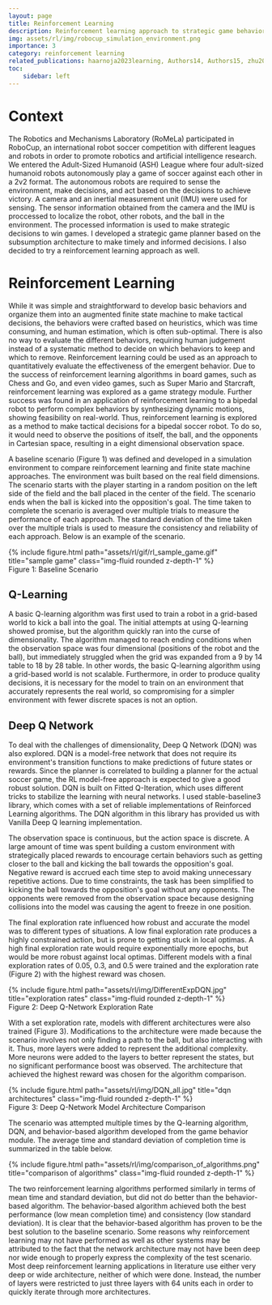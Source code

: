 ```yaml
---
layout: page
title: Reinforcement Learning
description: Reinforcement learning approach to strategic game behavior
img: assets/rl/img/robocup_simulation_environment.png
importance: 3
category: reinforcement learning
related_publications: haarnoja2023learning, Authors14, Authors15, zhu2021deep, ibarz2021train, pathak2017curiosity, kaelbling1996reinforcement, florensa2018automatic, riedmiller2018learning, ahn2023development, carreras2003proposal
toc: 
    sidebar: left
---
```


# Context
The Robotics and Mechanisms Laboratory (RoMeLa) participated in RoboCup, an international robot soccer competition with different leagues and robots in order to promote robotics and artificial intelligence research. We entered the Adult-Sized Humanoid (ASH) League where four adult-sized humanoid robots autonomously play a game of soccer against each other in a 2v2 format. The autonomous robots are required to sense the environment, make decisions, and act based on the decisions to achieve victory. A camera and an inertial measurement unit (IMU) were used for sensing. The sensor information obtained from the camera and the IMU is proccessed to localize the robot, other robots, and the ball in the environment. The processed information is used to make strategic decisions to win games. I developed a strategic game planner based on the subsumption architecture to make timely and informed decisions. I also decided to try a reinforcement learning approach as well.

# Reinforcement Learning
While it was simple and straightforward to develop basic behaviors and organize them into an augmented finite state machine to make tactical decisions, the behaviors were crafted based on heuristics, which was time consuming, and human estimation, which is often sub-optimal. There is also no way to evaluate the different behaviors, requiring human judgement instead of a systematic method to decide on which behaviors to keep and which to remove. Reinforcement learning could be used as an approach to quantitatively evaluate the effectiveness of the emergent behavior. Due to the success of reinforcement learning algorithms in board games, such as Chess and Go, and even video games, such as Super Mario and Starcraft, reinforcement learning was explored as a game strategy module. Further success was found in an application of reinforcement learning to a bipedal robot to perform complex behaviors by synthesizing dynamic motions, showing feasibility on real-world. Thus, reinforcement learning is explored as a method to make tactical decisions for a bipedal soccer robot. To do so, it would need to observe the positions of itself, the ball, and the opponents in Cartesian space, resulting in a eight dimensional observation space.

A baseline scenario (Figure 1) was defined and developed in a simulation environment to compare reinforcement learning and finite state machine approaches. The environment was built based on the real field dimensions. The scenario starts with the player starting in a random position on the left side of the field and the ball placed in the center of the field. The scenario ends when the ball is kicked into the opposition's goal. The time taken to complete the scenario is averaged over multiple trials to measure the performance of each approach. The standard deviation of the time taken over the multiple trials is used to measure the consistency and reliability of each approach. Below is an example of the scenario.

<div class="row">
    <div class="col-2">
    </div>
    <div class="col-8">
        {% include figure.html path="assets/rl/gif/rl_sample_game.gif" title="sample game" class="img-fluid rounded z-depth-1" %}
    </div>
    <div class="col-2">
    </div>
</div>
<div class="caption">
    Figure 1: Baseline Scenario
</div>

## Q-Learning
A basic Q-learning algorithm was first used to train a robot in a grid-based world to kick a ball into the goal. The initial attempts at using Q-learning showed promise, but the algorithm quickly ran into the curse of dimensionality. The algorithm managed to reach ending conditions when the observation space was four dimensional (positions of the robot and the ball), but immediately struggled when the grid was expanded from a 9 by 14 table to 18 by 28 table. In other words, the basic Q-learning algorithm using a grid-based world is not scalable. Furthermore, in order to produce quality decisions, it is necessary for the model to train on an environment that accurately represents the real world, so compromising for a simpler environment with fewer discrete spaces is not an option.

## Deep Q Network
To deal with the challenges of dimensionality, Deep Q Network (DQN) was also explored. DQN is a model-free network that does not require its environment's transition functions to make predictions of future states or rewards. Since the planner is correlated to building a planner for the actual soccer game, the RL model-free approach is expected to give a good robust solution. DQN is built on Fitted Q-Iteration, which uses different tricks to stabilize the learning with neural networks. I used stable-baseline3 library, which comes with a set of reliable implementations of Reinforced Learning algorithms. The DQN algorithm in this library has provided us with Vanilla Deep Q learning implementation.

The observation space is continuous, but the action space is discrete. A large amount of time was spent building a custom environment with strategically placed rewards to encourage certain behaviors such as getting closer to the ball and kicking the ball towards the opposition's goal. Negative reward is accrued each time step to avoid making unnecessary repetitive actions. Due to time constraints, the task has been simplified to kicking the ball towards the opposition's goal without any opponents. The opponents were removed from the observation space because designing collisions into the model was causing the agent to freeze in one position.

The final exploration rate influenced how robust and accurate the model was to different types of situations. A low final exploration rate produces a highly constrained action, but is prone to getting stuck in local optimas. A high final exploration rate would require exponentially more epochs, but would be more robust against local optimas. Different models with a final exploration rates of 0.05, 0.3, and 0.5 were trained and the exploration rate (Figure 2) with the highest reward was chosen.

<div class="row">
    <div class="col-2">
    </div>
    <div class="col-8">
        {% include figure.html path="assets/rl/img/DifferentExpDQN.jpg" title="exploration rates" class="img-fluid rounded z-depth-1" %}
    </div>
    <div class="col-2">
    </div>
</div>
<div class="caption">
    Figure 2: Deep Q-Network Exploration Rate
</div>

With a set exploration rate, models with different architectures were also trained (Figure 3). Modifications to the architecture were made because the scenario involves not only finding a path to the ball, but also interacting with it. Thus, more layers were added to represent the additional complexity. More neurons were added to the layers to better represent the states, but no significant performance boost was observed. The architecture that achieved the highest reward was chosen for the algorithm comparison.

<div class="row">
    <div class="col-2">
    </div>
    <div class="col-8">
        {% include figure.html path="assets/rl/img/DQN_all.jpg" title="dqn architectures" class="img-fluid rounded z-depth-1" %}
    </div>
    <div class="col-2">
    </div>
</div>
<div class="caption">
    Figure 3: Deep Q-Network Model Architecture Comparison
</div>

The scenario was attempted multiple times by the Q-learning algorithm, DQN, and behavior-based algorithm developed from the game behavior module. The average time and standard deviation of completion time is summarized in the table below.

<div class="row">
    <div class="col-2">
    </div>
    <div class="col-8">
        {% include figure.html path="assets/rl/img/comparison_of_algorithms.png" title="comparison of algorithms" class="img-fluid rounded z-depth-1" %}
    </div>
    <div class="col-2">
    </div>
</div>

The two reinforcement learning algorithms performed similarly in terms of mean time and standard deviation, but did not do better than the behavior-based algorithm. The behavior-based algorithm achieved both the best performance (low mean completion time) and consistency (low standard deviation). It is clear that the behavior-based algorithm has proven to be the best solution to the baseline scenario. Some reasons why reinforcement learning may not have performed as well as other systems may be attributed to the fact that the network architecture may not have been deep nor wide enough to properly express the complexity of the test scenario. Most deep reinforcement learning applications in literature use either very deep or wide architecture, neither of which were done. Instead, the number of layers were restricted to just three layers with 64 units each in order to quickly iterate through more architectures.

